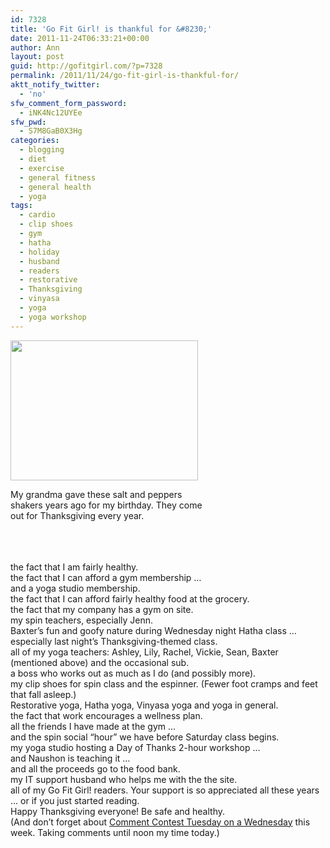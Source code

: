 ```yaml
---
id: 7328
title: 'Go Fit Girl! is thankful for &#8230;'
date: 2011-11-24T06:33:21+00:00
author: Ann
layout: post
guid: http://gofitgirl.com/?p=7328
permalink: /2011/11/24/go-fit-girl-is-thankful-for/
aktt_notify_twitter:
  - 'no'
sfw_comment_form_password:
  - iNK4Nc12UYEe
sfw_pwd:
  - S7M8GaB0X3Hg
categories:
  - blogging
  - diet
  - exercise
  - general fitness
  - general health
  - yoga
tags:
  - cardio
  - clip shoes
  - gym
  - hatha
  - holiday
  - husband
  - readers
  - restorative
  - Thanksgiving
  - vinyasa
  - yoga
  - yoga workshop
---
```

<div id="attachment_7337" style="width: 310px" class="wp-caption alignleft">
  <a href="http://gofitgirl.com/blog/wp-content/uploads/2011/11/thanksgiving.jpg"><img class="size-medium wp-image-7337" title="thanksgiving" src="http://gofitgirl.com/blog/wp-content/uploads/2011/11/thanksgiving-300x224.jpg" alt="" width="300" height="224" /></a>
  
  <p class="wp-caption-text">
    My grandma gave these salt and peppers shakers years ago for my birthday. They come out for Thanksgiving every year.
  </p>
</div>

  
&nbsp;  
&nbsp;  
&nbsp;  
the fact that I am fairly healthy.  
the fact that I can afford a gym membership &#8230;  
and a yoga studio membership.  
the fact that I can afford fairly healthy food at the grocery.  
the fact that my company has a gym on site.  
my spin teachers, especially Jenn.  
Baxter&#8217;s fun and goofy nature during Wednesday night Hatha class &#8230;  
especially last night&#8217;s Thanksgiving-themed class.  
all of my yoga teachers: Ashley, Lily, Rachel, Vickie, Sean, Baxter (mentioned above) and the occasional sub.  
a boss who works out as much as I do (and possibly more).  
my clip shoes for spin class and the espinner. (Fewer foot cramps and feet that fall asleep.)  
Restorative yoga, Hatha yoga, Vinyasa yoga and yoga in general.  
the fact that work encourages a wellness plan.  
all the friends I have made at the gym &#8230;  
and the spin social &#8220;hour&#8221; we have before Saturday class begins.  
my yoga studio hosting a Day of Thanks 2-hour workshop &#8230;  
and Naushon is teaching it &#8230;  
and all the proceeds go to the food bank.  
my IT support husband who helps me with the the site.  
all of my Go Fit Girl! readers. Your support is so appreciated all these years &#8230; or if you just started reading.  
Happy Thanksgiving everyone! Be safe and healthy.  
(And don&#8217;t forget about [Comment Contest Tuesday on a Wednesday](http://gofitgirl.com/?p=7317) this week. Taking comments until noon my time today.)